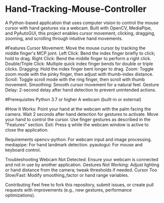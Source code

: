 # Hand-Tracking-Mouse-Controller

A Python-based application that uses computer vision to control the mouse cursor with hand gestures via a webcam. Built with OpenCV, MediaPipe, and PyAutoGUI, this project enables cursor movement, clicking, dragging, zooming, and scrolling through intuitive hand movements.

#Features
Cursor Movement: Move the mouse cursor by tracking the middle finger's MCP joint.
Left Click: Bend the index finger briefly to click; hold to drag.
Right Click: Bend the middle finger to perform a right click.
Double/Triple Click: Multiple quick index finger bends for double or triple clicks.
Dragging: Hold the index finger bent longer to drag.
Zoom: Toggle zoom mode with the pinky finger, then adjust with thumb-index distance.
Scroll: Toggle scroll mode with the ring finger, then scroll with thumb movement.
Smoothing: Smooth cursor movement for a natural feel.
Gesture Delay: 2-second delay after hand detection to prevent unintended actions.

#Prerequisites
Python 3.7 or higher
A webcam (built-in or external)

#How It Works:
Point your hand at the webcam with the palm facing the camera.
Wait 2 seconds after hand detection for gestures to activate.
Move your hand to control the cursor.
Use finger gestures as described in the "Features" section.
Exit: Press q while the webcam window is active to close the application.

Requirements
opencv-python: For webcam input and image processing.
mediapipe: For hand landmark detection.
pyautogui: For mouse and keyboard control.

Troubleshooting
Webcam Not Detected: Ensure your webcam is connected and not in use by another application.
Gestures Not Working: Adjust lighting or hand distance from the camera; tweak thresholds if needed.
Cursor Too Slow/Fast: Modify smoothing_factor or hand range variables.

Contributing
Feel free to fork this repository, submit issues, or create pull requests with improvements (e.g., new gestures, performance optimizations).
